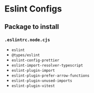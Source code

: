 # Eslint Configs

## Package to install

### `.eslintrc.node.cjs`

- `eslint`
- `@types/eslint`
- `eslint-config-prettier`
- `eslint-import-resolver-typescript`
- `eslint-plugin-import`
- `eslint-plugin-prefer-arrow-functions`
- `eslint-plugin-unused-imports`
- `eslint-plugin-vitest`
